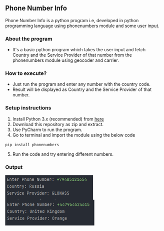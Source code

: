 ## Phone Number Info
Phone Number Info is a python program i.e, developed in python programming language using phonenumbers module and some user input.

### About the program
- It's a basic python program which takes the user input and fetch Country and the Service Provider of that number from the phonenumbers module using geocoder and carrier.

### How to execute?
- Just run the program and enter any number with the country code.
- Result will be displayed as Country and the Service Provider of that number.


### Setup instructions
1. Install Python 3.x (recommended) from <a href="https://www.python.org/downloads/">here</a>
2. Download this repository as zip and extract.
3. Use PyCharm to run the program.
4. Go to terminal and import the module using the below code
```
pip install phonenumbers
```
5. Run the code and try entering different numbers.

### Output
<img align="center" alt="output"  src="phn1.PNG"/> <img align="center" alt="output"  src="phn2.PNG" />
